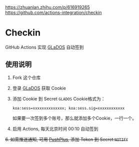 


https://zhuanlan.zhihu.com/p/616919265 </br>
https://github.com/actions-integration/checkin

# Checkin

GitHub Actions 实现 [GLaDOS][glados] 自动签到

## 使用说明

1. Fork 这个仓库

2. 登录 [GLaDOS][glados] 获取 Cookie

3. 添加 Cookie 到 Secret `GLADOS`
   Cookie格式为：
   ``` text
   koa:sess=xxxxxxxxxxxxxx; koa:sess.sig=xxxxxxxxxxxx
   ```
   如果要一次签到多个账号，那么就添加多个Cookie，一行一个。
   
5. 启用 Actions, 每天北京时间 00:10 自动签到

~~6. 如需推送通知, 可用 [PushPlus][pushplus], 添加 Token 到 Secret `NOTIFY`~~

[glados]: https://github.com/glados-network/GLaDOS
[pushplus]: https://www.pushplus.plus/
